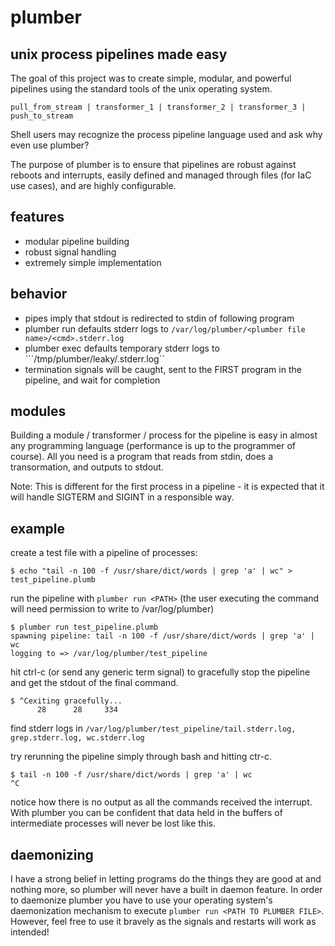 # plumber
## unix process pipelines made easy

The goal of this project was to create simple, modular, and powerful pipelines using the standard tools of the unix operating system.

```pull_from_stream | transformer_1 | transformer_2 | transformer_3 | push_to_stream```

Shell users may recognize the process pipeline language used and ask why even use plumber?

The purpose of plumber is to ensure that pipelines are robust against reboots and interrupts, easily defined and managed through files (for IaC use cases), and are highly configurable.

## features
- modular pipeline building
- robust signal handling
- extremely simple implementation

## behavior
- pipes imply that stdout is redirected to stdin of following program
- plumber run defaults stderr logs to ```/var/log/plumber/<plumber file name>/<cmd>.stderr.log```
- plumber exec defaults temporary stderr logs to ```/tmp/plumber/leaky/<cmd>.stderr.log``
- termination signals will be caught, sent to the FIRST program in the pipeline, and wait for completion

## modules
Building a module / transformer / process for the pipeline is easy in almost any programming language (performance is up to the programmer of course). All you need is a program that reads from stdin, does a transormation, and outputs to stdout.

Note: This is different for the first process in a pipeline - it is expected that it will handle SIGTERM and SIGINT in a responsible way.

## example
create a test file with a pipeline of processes:
```
$ echo "tail -n 100 -f /usr/share/dict/words | grep 'a' | wc" > test_pipeline.plumb
```
run the pipeline with ```plumber run <PATH>``` (the user executing the command will need permission to write to /var/log/plumber)
```
$ plumber run test_pipeline.plumb
spawning pipeline: tail -n 100 -f /usr/share/dict/words | grep 'a' | wc
logging to => /var/log/plumber/test_pipeline
```
hit ctrl-c (or send any generic term signal) to gracefully stop the pipeline and get the stdout of the final command.
```
$ ^Cexiting gracefully...
      28      28     334
```
find stderr logs in ```/var/log/plumber/test_pipeline/tail.stderr.log, grep.stderr.log, wc.stderr.log```

try rerunning the pipeline simply through bash and hitting ctr-c.
```
$ tail -n 100 -f /usr/share/dict/words | grep 'a' | wc
^C
```
notice how there is no output as all the commands received the interrupt. With plumber you can be confident that data held in the buffers of intermediate processes will never be lost like this.

## daemonizing
I have a strong belief in letting programs do the things they are good at and nothing more, so plumber will never have a built in daemon feature. In order to daemonize plumber you have to use your operating system's daemonization mechanism to execute ```plumber run <PATH TO PLUMBER FILE>```. However, feel free to use it bravely as the signals and restarts will work as intended!
